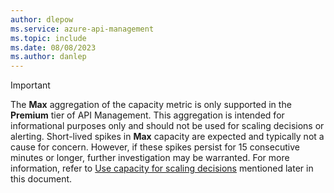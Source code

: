 ```yaml
---
author: dlepow
ms.service: azure-api-management
ms.topic: include
ms.date: 08/08/2023
ms.author: danlep
---
```



> [!IMPORTANT]
> The **Max** aggregation of the capacity metric is only supported in the **Premium** tier of API Management. This aggregation is intended for informational purposes only and should not be used for scaling decisions or alerting. Short-lived spikes in **Max** capacity are expected and typically not a cause for concern. However, if these spikes persist for 15 consecutive minutes or longer, further investigation may be warranted. For more information, refer to [Use capacity for scaling decisions](../articles/api-management/api-management-capacity.md#use-capacity-for-scaling-decisions) mentioned later in this document.
